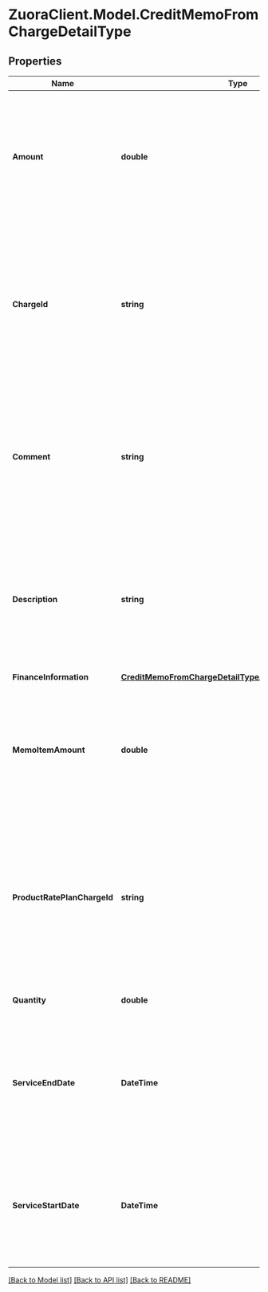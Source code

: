 # ZuoraClient.Model.CreditMemoFromChargeDetailType

## Properties

Name | Type | Description | Notes
------------ | ------------- | ------------- | -------------
**Amount** | **double** | The amount of the credit memo item.  **Note**: This field is only available if you set the &#x60;zuora-version&#x60; request header to &#x60;224.0&#x60; or later.  | [optional] 
**ChargeId** | **string** | The ID of the product rate plan charge that the credit memo is created from.  **Note**: This field is not available if you set the &#x60;zuora-version&#x60; request header to &#x60;257.0&#x60; or later.  | 
**Comment** | **string** | Comments about the product rate plan charge.  **Note**: This field is not available if you set the &#x60;zuora-version&#x60; request header to &#x60;257.0&#x60; or later.  | [optional] 
**Description** | **string** | The description of the product rate plan charge.  **Note**: This field is only available if you set the &#x60;zuora-version&#x60; request header to &#x60;257.0&#x60; or later.  | [optional] 
**FinanceInformation** | [**CreditMemoFromChargeDetailTypeAllOfFinanceInformation**](CreditMemoFromChargeDetailTypeAllOfFinanceInformation.md) |  | [optional] 
**MemoItemAmount** | **double** | The amount of the credit memo item.  **Note**: This field is not available if you set the &#x60;zuora-version&#x60; request header to &#x60;224.0&#x60; or later.  | [optional] 
**ProductRatePlanChargeId** | **string** | The ID of the product rate plan charge that the credit memo is created from.  **Note**: This field is only available if you set the &#x60;zuora-version&#x60; request header to &#x60;257.0&#x60; or later.  | 
**Quantity** | **double** | The number of units for the credit memo item.  | [optional] 
**ServiceEndDate** | **DateTime** | The service end date of the credit memo item. If not specified, the effective end date of the corresponding product rate plan will be used.  | [optional] 
**ServiceStartDate** | **DateTime** | The service start date of the credit memo item. If not specified, the effective start date of the corresponding product rate plan will be used.  | [optional] 

[[Back to Model list]](../README.md#documentation-for-models) [[Back to API list]](../README.md#documentation-for-api-endpoints) [[Back to README]](../README.md)

